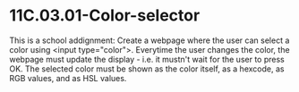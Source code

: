 # 11C.03.01-Color-selector
This is a school addignment: Create a webpage where the user can select a color using &lt;input type="color">. Everytime the user changes the color, the webpage must update the display - i.e. it mustn't wait for the user to press OK. The selected color must be shown as the color itself, as a hexcode, as RGB values, and as HSL values. 

